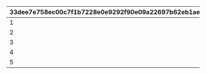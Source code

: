 |33dee7e758ec00c7f1b7228e0e9292f90e09a22697b62eb1aeff76afeaf3ee62|ac0b8752b634dbfabdc1829e82d9fbe28afe6dfd92f7d0a3815fc6856b8297a8|02e1aa8ffe225dedc5556270bc749eea2047088b3930fc0343d67ee70a80b0b8|3c6cbba058a8c8dd1ea411f7ac264c7a341bc282b9133923ebf60de654d8abd4|
| --- | --- | --- | --- |
|1|150|4|50|
|2|75|2|100|
|3|30|1|150|
|4|0|0|700|
|5|0|0|200|